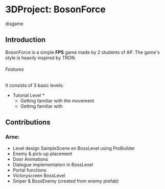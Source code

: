 # 3DProject: BosonForce
disgame

## Introduction
BosonForce is a simple **FPS** game made by 2 students of AP. The game's style is heavily inspired by TRON. 

###### Features


It consists of 3 basic levels: 
* Tutorial Level
    * 
    * Getting familiar with the movement
    * Getting familiar with 

## Contributions 
### Arne:
- Level design SampleScene en BossLevel using ProBuilder
- Enemy & pick-up placement
- Door Animations
- Dialogue implementation in BossLevel
- Portal functions
- Victoryscreen BossLevel
- Sniper & BossEnemy (created from enemy prefab)
